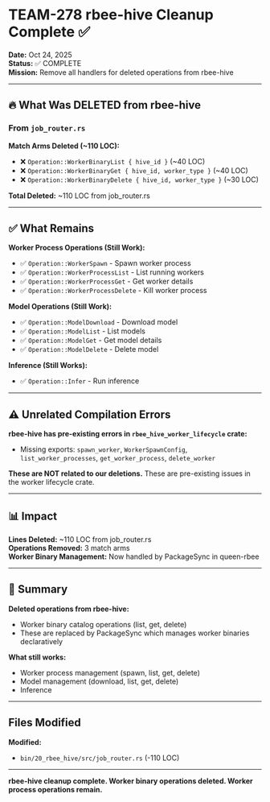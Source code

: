 # TEAM-278 rbee-hive Cleanup Complete ✅

**Date:** Oct 24, 2025  
**Status:** ✅ COMPLETE  
**Mission:** Remove all handlers for deleted operations from rbee-hive

---

## 🔥 What Was DELETED from rbee-hive

### From `job_router.rs`

**Match Arms Deleted (~110 LOC):**
- ❌ `Operation::WorkerBinaryList { hive_id }` (~40 LOC)
- ❌ `Operation::WorkerBinaryGet { hive_id, worker_type }` (~40 LOC)
- ❌ `Operation::WorkerBinaryDelete { hive_id, worker_type }` (~30 LOC)

**Total Deleted:** ~110 LOC from job_router.rs

---

## ✅ What Remains

**Worker Process Operations (Still Work):**
- ✅ `Operation::WorkerSpawn` - Spawn worker process
- ✅ `Operation::WorkerProcessList` - List running workers
- ✅ `Operation::WorkerProcessGet` - Get worker details
- ✅ `Operation::WorkerProcessDelete` - Kill worker process

**Model Operations (Still Work):**
- ✅ `Operation::ModelDownload` - Download model
- ✅ `Operation::ModelList` - List models
- ✅ `Operation::ModelGet` - Get model details
- ✅ `Operation::ModelDelete` - Delete model

**Inference (Still Works):**
- ✅ `Operation::Infer` - Run inference

---

## ⚠️ Unrelated Compilation Errors

**rbee-hive has pre-existing errors in `rbee_hive_worker_lifecycle` crate:**
- Missing exports: `spawn_worker`, `WorkerSpawnConfig`, `list_worker_processes`, `get_worker_process`, `delete_worker`

**These are NOT related to our deletions.** These are pre-existing issues in the worker lifecycle crate.

---

## 📊 Impact

**Lines Deleted:** ~110 LOC from job_router.rs  
**Operations Removed:** 3 match arms  
**Worker Binary Management:** Now handled by PackageSync in queen-rbee

---

## 🎯 Summary

**Deleted operations from rbee-hive:**
- Worker binary catalog operations (list, get, delete)
- These are replaced by PackageSync which manages worker binaries declaratively

**What still works:**
- Worker process management (spawn, list, get, delete)
- Model management (download, list, get, delete)
- Inference

---

## Files Modified

**Modified:**
- `bin/20_rbee_hive/src/job_router.rs` (-110 LOC)

---

**rbee-hive cleanup complete. Worker binary operations deleted. Worker process operations remain.**
